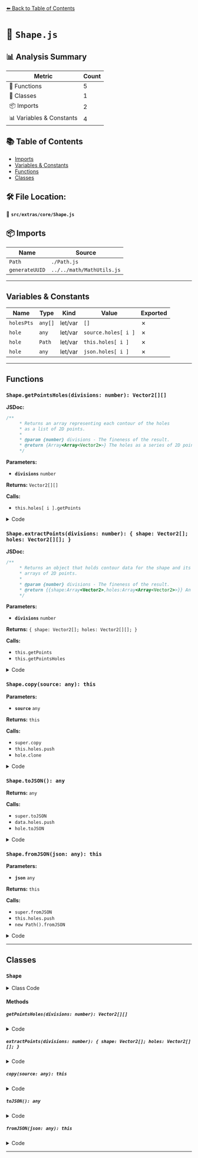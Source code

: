 [⬅️ Back to Table of Contents](../../../index.md)

# 📄 `Shape.js`

## 📊 Analysis Summary

| Metric | Count |
|--------|-------|
| 🔧 Functions | 5 |
| 🧱 Classes | 1 |
| 📦 Imports | 2 |
| 📊 Variables & Constants | 4 |

## 📚 Table of Contents

- [Imports](#imports)
- [Variables & Constants](#variables-constants)
- [Functions](#functions)
- [Classes](#classes)

## 🛠️ File Location:
📂 **`src/extras/core/Shape.js`**

## 📦 Imports

| Name | Source |
|------|--------|
| `Path` | `./Path.js` |
| `generateUUID` | `../../math/MathUtils.js` |


---

## Variables & Constants

| Name | Type | Kind | Value | Exported |
|------|------|------|-------|----------|
| `holesPts` | `any[]` | let/var | `[]` | ✗ |
| `hole` | `any` | let/var | `source.holes[ i ]` | ✗ |
| `hole` | `Path` | let/var | `this.holes[ i ]` | ✗ |
| `hole` | `any` | let/var | `json.holes[ i ]` | ✗ |


---

## Functions

### `Shape.getPointsHoles(divisions: number): Vector2[][]`

**JSDoc:**
```typescript
/**
	 * Returns an array representing each contour of the holes
	 * as a list of 2D points.
	 *
	 * @param {number} divisions - The fineness of the result.
	 * @return {Array<Array<Vector2>>} The holes as a series of 2D points.
	 */
```

**Parameters:**

- **`divisions`** `number`

**Returns:** `Vector2[][]`

**Calls:**

- `this.holes[ i ].getPoints`

<details><summary>Code</summary>

```typescript
getPointsHoles( divisions ) {

		const holesPts = [];

		for ( let i = 0, l = this.holes.length; i < l; i ++ ) {

			holesPts[ i ] = this.holes[ i ].getPoints( divisions );

		}

		return holesPts;

	}
```
</details>

### `Shape.extractPoints(divisions: number): { shape: Vector2[]; holes: Vector2[][]; }`

**JSDoc:**
```typescript
/**
	 * Returns an object that holds contour data for the shape and its holes as
	 * arrays of 2D points.
	 *
	 * @param {number} divisions - The fineness of the result.
	 * @return {{shape:Array<Vector2>,holes:Array<Array<Vector2>>}} An object with contour data.
	 */
```

**Parameters:**

- **`divisions`** `number`

**Returns:** `{ shape: Vector2[]; holes: Vector2[][]; }`

**Calls:**

- `this.getPoints`
- `this.getPointsHoles`

<details><summary>Code</summary>

```typescript
extractPoints( divisions ) {

		return {

			shape: this.getPoints( divisions ),
			holes: this.getPointsHoles( divisions )

		};

	}
```
</details>

### `Shape.copy(source: any): this`

**Parameters:**

- **`source`** `any`

**Returns:** `this`

**Calls:**

- `super.copy`
- `this.holes.push`
- `hole.clone`

<details><summary>Code</summary>

```typescript
copy( source ) {

		super.copy( source );

		this.holes = [];

		for ( let i = 0, l = source.holes.length; i < l; i ++ ) {

			const hole = source.holes[ i ];

			this.holes.push( hole.clone() );

		}

		return this;

	}
```
</details>

### `Shape.toJSON(): any`

**Returns:** `any`

**Calls:**

- `super.toJSON`
- `data.holes.push`
- `hole.toJSON`

<details><summary>Code</summary>

```typescript
toJSON() {

		const data = super.toJSON();

		data.uuid = this.uuid;
		data.holes = [];

		for ( let i = 0, l = this.holes.length; i < l; i ++ ) {

			const hole = this.holes[ i ];
			data.holes.push( hole.toJSON() );

		}

		return data;

	}
```
</details>

### `Shape.fromJSON(json: any): this`

**Parameters:**

- **`json`** `any`

**Returns:** `this`

**Calls:**

- `super.fromJSON`
- `this.holes.push`
- `new Path().fromJSON`

<details><summary>Code</summary>

```typescript
fromJSON( json ) {

		super.fromJSON( json );

		this.uuid = json.uuid;
		this.holes = [];

		for ( let i = 0, l = json.holes.length; i < l; i ++ ) {

			const hole = json.holes[ i ];
			this.holes.push( new Path().fromJSON( hole ) );

		}

		return this;

	}
```
</details>


---

## Classes

### `Shape`

<details><summary>Class Code</summary>

```ts
class Shape extends Path {

	/**
	 * Constructs a new shape.
	 *
	 * @param {Array<Vector2>} [points] - An array of 2D points defining the shape.
	 */
	constructor( points ) {

		super( points );

		/**
		 * The UUID of the shape.
		 *
		 * @type {string}
		 * @readonly
		 */
		this.uuid = generateUUID();

		this.type = 'Shape';

		/**
		 * Defines the holes in the shape. Hole definitions must use the
		 * opposite winding order (CW/CCW) than the outer shape.
		 *
		 * @type {Array<Path>}
		 * @readonly
		 */
		this.holes = [];

	}

	/**
	 * Returns an array representing each contour of the holes
	 * as a list of 2D points.
	 *
	 * @param {number} divisions - The fineness of the result.
	 * @return {Array<Array<Vector2>>} The holes as a series of 2D points.
	 */
	getPointsHoles( divisions ) {

		const holesPts = [];

		for ( let i = 0, l = this.holes.length; i < l; i ++ ) {

			holesPts[ i ] = this.holes[ i ].getPoints( divisions );

		}

		return holesPts;

	}

	// get points of shape and holes (keypoints based on segments parameter)

	/**
	 * Returns an object that holds contour data for the shape and its holes as
	 * arrays of 2D points.
	 *
	 * @param {number} divisions - The fineness of the result.
	 * @return {{shape:Array<Vector2>,holes:Array<Array<Vector2>>}} An object with contour data.
	 */
	extractPoints( divisions ) {

		return {

			shape: this.getPoints( divisions ),
			holes: this.getPointsHoles( divisions )

		};

	}

	copy( source ) {

		super.copy( source );

		this.holes = [];

		for ( let i = 0, l = source.holes.length; i < l; i ++ ) {

			const hole = source.holes[ i ];

			this.holes.push( hole.clone() );

		}

		return this;

	}

	toJSON() {

		const data = super.toJSON();

		data.uuid = this.uuid;
		data.holes = [];

		for ( let i = 0, l = this.holes.length; i < l; i ++ ) {

			const hole = this.holes[ i ];
			data.holes.push( hole.toJSON() );

		}

		return data;

	}

	fromJSON( json ) {

		super.fromJSON( json );

		this.uuid = json.uuid;
		this.holes = [];

		for ( let i = 0, l = json.holes.length; i < l; i ++ ) {

			const hole = json.holes[ i ];
			this.holes.push( new Path().fromJSON( hole ) );

		}

		return this;

	}

}
```
</details>

#### Methods

##### `getPointsHoles(divisions: number): Vector2[][]`

<details><summary>Code</summary>

```ts
getPointsHoles( divisions ) {

		const holesPts = [];

		for ( let i = 0, l = this.holes.length; i < l; i ++ ) {

			holesPts[ i ] = this.holes[ i ].getPoints( divisions );

		}

		return holesPts;

	}
```
</details>

##### `extractPoints(divisions: number): { shape: Vector2[]; holes: Vector2[][]; }`

<details><summary>Code</summary>

```ts
extractPoints( divisions ) {

		return {

			shape: this.getPoints( divisions ),
			holes: this.getPointsHoles( divisions )

		};

	}
```
</details>

##### `copy(source: any): this`

<details><summary>Code</summary>

```ts
copy( source ) {

		super.copy( source );

		this.holes = [];

		for ( let i = 0, l = source.holes.length; i < l; i ++ ) {

			const hole = source.holes[ i ];

			this.holes.push( hole.clone() );

		}

		return this;

	}
```
</details>

##### `toJSON(): any`

<details><summary>Code</summary>

```ts
toJSON() {

		const data = super.toJSON();

		data.uuid = this.uuid;
		data.holes = [];

		for ( let i = 0, l = this.holes.length; i < l; i ++ ) {

			const hole = this.holes[ i ];
			data.holes.push( hole.toJSON() );

		}

		return data;

	}
```
</details>

##### `fromJSON(json: any): this`

<details><summary>Code</summary>

```ts
fromJSON( json ) {

		super.fromJSON( json );

		this.uuid = json.uuid;
		this.holes = [];

		for ( let i = 0, l = json.holes.length; i < l; i ++ ) {

			const hole = json.holes[ i ];
			this.holes.push( new Path().fromJSON( hole ) );

		}

		return this;

	}
```
</details>


---